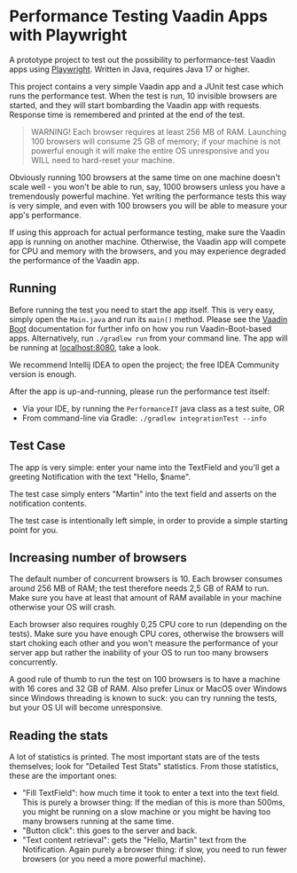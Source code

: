 # Performance Testing Vaadin Apps with Playwright

A prototype project to test out the possibility to performance-test Vaadin apps
using [Playwright](https://playwright.dev/). Written in Java, requires Java 17 or higher.

This project contains a very simple Vaadin app and a JUnit test case which runs the
performance test. When the test is run, 10 invisible browsers are started, and they will start bombarding
the Vaadin app with requests. Response time is remembered and printed at the end of the test.

> WARNING! Each browser requires at least 256 MB of RAM. Launching 100 browsers will
> consume 25 GB of memory; if your machine is not powerful enough it will make the entire OS
> unresponsive and you WILL need to hard-reset your machine.

Obviously running 100 browsers at the same time on one machine doesn't scale well -
you won't be able to run, say, 1000 browsers unless you have a tremendously powerful machine.
Yet writing the performance tests this way is very simple, and even with 100 browsers you will
be able to measure your app's performance.

If using this approach for actual performance testing, make sure the Vaadin app is running on
another machine. Otherwise, the Vaadin app will compete for CPU and memory with the browsers,
and you may experience degraded the performance of the Vaadin app.

## Running

Before running the test you need to start the app itself. This is very easy, simply
open the `Main.java` and run its `main()` method. Please see the [Vaadin Boot](https://github.com/mvysny/vaadin-boot#preparing-environment) documentation
for further info on how you run Vaadin-Boot-based apps. Alternatively,
run `./gradlew run` from your command line. The app will be running at [localhost:8080](http://localhost:8080),
take a look.

We recommend Intellij IDEA to open the project; the free IDEA Community version is enough.

After the app is up-and-running, please run the performance test itself:

* Via your IDE, by running the `PerformanceIT` java class as a test suite, OR
* From command-line via Gradle: `./gradlew integrationTest --info`

## Test Case

The app is very simple: enter your name into the TextField and you'll get a greeting Notification
with the text "Hello, $name".

The test case simply enters "Martin" into the text field and asserts on the notification contents.

The test case is intentionally left simple, in order to provide a simple starting point for you.

## Increasing number of browsers

The default number of concurrent browsers is 10. Each browser consumes around 256 MB of RAM;
the test therefore needs 2,5 GB of RAM to run. Make sure you have at least that amount of RAM
available in your machine otherwise your OS will crash.

Each browser also requires roughly 0,25 CPU core to run (depending on the tests). Make sure you have enough CPU cores,
otherwise the browsers will start choking each other and you won't measure the performance
of your server app but rather the inability of your OS to run too many browsers concurrently.

A good rule of thumb to run the test on 100 browsers is to have a machine with 16 cores and 32 GB of RAM.
Also prefer Linux or MacOS over Windows since Windows threading is known to suck: you can try running the tests,
but your OS UI will become unresponsive.

## Reading the stats

A lot of statistics is printed. The most important stats are of the tests themselves; look
for "Detailed Test Stats" statistics. From those statistics, these are the important ones:

* "Fill TextField": how much time it took to enter a text into the text field. This is purely a browser thing: If the median of this is more than 500ms,
  you might be running on a slow machine or you might be having too many browsers running at the same time.
* "Button click": this goes to the server and back.
* "Text content retrieval": gets the "Hello, Martin" text from the Notification. Again purely a browser thing: if slow,
  you need to run fewer browsers (or you need a more powerful machine).
